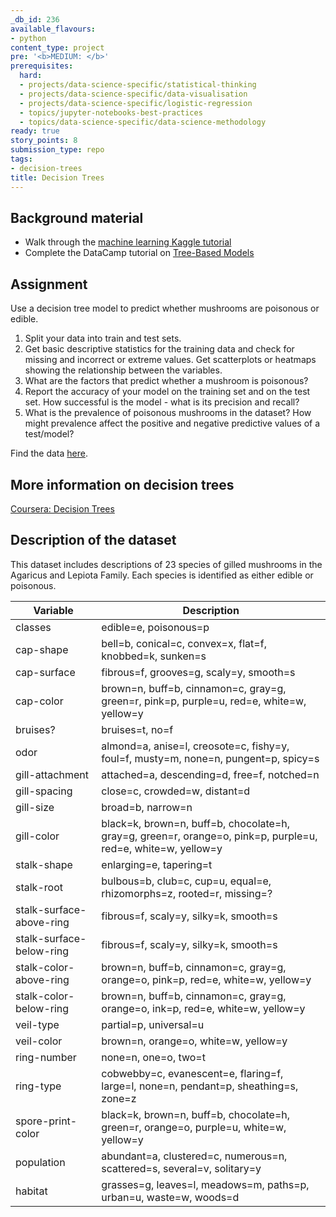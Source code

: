 ```yaml
---
_db_id: 236
available_flavours:
- python
content_type: project
pre: '<b>MEDIUM: </b>'
prerequisites:
  hard:
  - projects/data-science-specific/statistical-thinking
  - projects/data-science-specific/data-visualisation
  - projects/data-science-specific/logistic-regression
  - topics/jupyter-notebooks-best-practices
  - topics/data-science-specific/data-science-methodology
ready: true
story_points: 8
submission_type: repo
tags:
- decision-trees
title: Decision Trees
---
```


## Background material

- Walk through the [machine learning Kaggle tutorial](https://www.kaggle.com/learn/intro-to-machine-learning)
- Complete the DataCamp tutorial on [Tree-Based Models](https://www.datacamp.com/courses/machine-learning-with-tree-based-models-in-python)

## Assignment

Use a decision tree model to predict whether mushrooms are poisonous or edible.

1. Split your data into train and test sets.
2. Get basic descriptive statistics for the training data and check for missing and incorrect or extreme values. Get scatterplots or heatmaps showing the relationship between the variables.
3. What are the factors that predict whether a mushroom is poisonous?
4. Report the accuracy of your model on the training set and on the test set. How successful is the model - what is its precision and recall?
5. What is the prevalence of poisonous mushrooms in the dataset? How might prevalence affect the positive and negative predictive values of a test/model?

Find the data [here](agaricus-lepiota.data).

## More information on decision trees

[Coursera: Decision Trees](https://www.coursera.org/lecture/python-machine-learning/decision-trees-Zj96A)

## Description of the dataset

This dataset includes descriptions of 23 species of gilled mushrooms in the Agaricus and
Lepiota Family. Each species is identified as either edible or poisonous.

| Variable                 | Description                                                                                                  |
| ------------------------ | ------------------------------------------------------------------------------------------------------------ |
| classes                  | edible=e, poisonous=p                                                                                        |
| cap-shape                | bell=b, conical=c, convex=x, flat=f, knobbed=k, sunken=s                                                     |
| cap-surface              | fibrous=f, grooves=g, scaly=y, smooth=s                                                                      |
| cap-color                | brown=n, buff=b, cinnamon=c, gray=g, green=r, pink=p, purple=u, red=e, white=w, yellow=y                     |
| bruises?                 | bruises=t, no=f                                                                                              |
| odor                     | almond=a, anise=l, creosote=c, fishy=y, foul=f, musty=m, none=n, pungent=p, spicy=s                          |
| gill-attachment          | attached=a, descending=d, free=f, notched=n                                                                  |
| gill-spacing             | close=c, crowded=w, distant=d                                                                                |
| gill-size                | broad=b, narrow=n                                                                                            |
| gill-color               | black=k, brown=n, buff=b, chocolate=h, gray=g, green=r, orange=o, pink=p, purple=u, red=e, white=w, yellow=y |
| stalk-shape              | enlarging=e, tapering=t                                                                                      |
| stalk-root               | bulbous=b, club=c, cup=u, equal=e, rhizomorphs=z, rooted=r, missing=?                                        |
| stalk-surface-above-ring | fibrous=f, scaly=y, silky=k, smooth=s                                                                        |
| stalk-surface-below-ring | fibrous=f, scaly=y, silky=k, smooth=s                                                                        |
| stalk-color-above-ring   | brown=n, buff=b, cinnamon=c, gray=g, orange=o, pink=p, red=e, white=w, yellow=y                              |
| stalk-color-below-ring   | brown=n, buff=b, cinnamon=c, gray=g, orange=o, ink=p, red=e, white=w, yellow=y                               |
| veil-type                | partial=p, universal=u                                                                                       |
| veil-color               | brown=n, orange=o, white=w, yellow=y                                                                         |
| ring-number              | none=n, one=o, two=t                                                                                         |
| ring-type                | cobwebby=c, evanescent=e, flaring=f, large=l, none=n, pendant=p, sheathing=s, zone=z                         |
| spore-print-color        | black=k, brown=n, buff=b, chocolate=h, green=r, orange=o, purple=u, white=w, yellow=y                        |
| population               | abundant=a, clustered=c, numerous=n, scattered=s, several=v, solitary=y                                      |
| habitat                  | grasses=g, leaves=l, meadows=m, paths=p, urban=u, waste=w, woods=d                                           |
